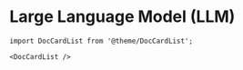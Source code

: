 # Large Language Model (LLM)

```mdx-code-block
import DocCardList from '@theme/DocCardList';

<DocCardList />
```
